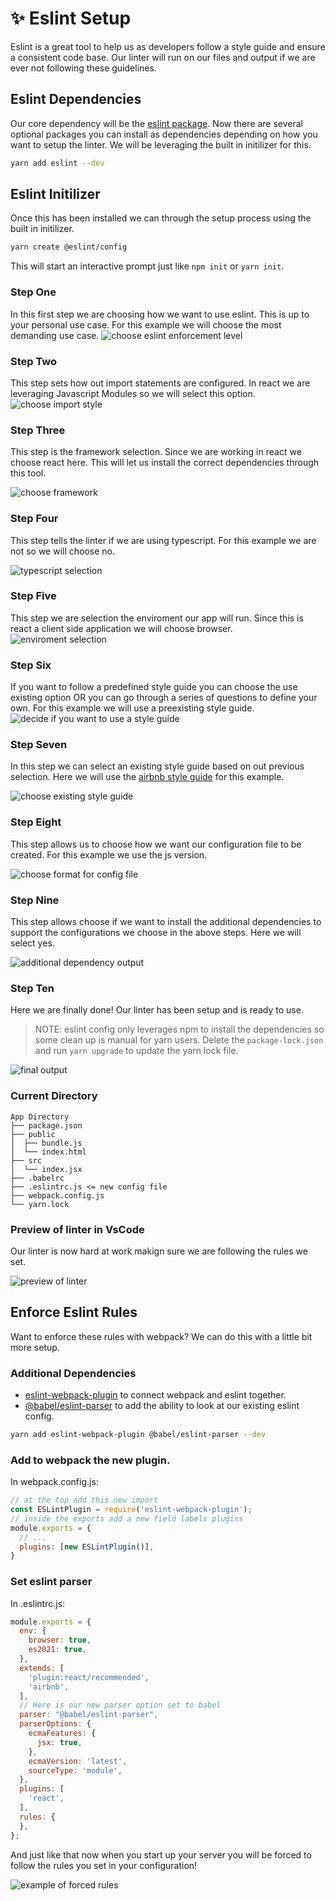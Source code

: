 # ✨ Eslint Setup
Eslint is a great tool to help us as developers follow a style guide and ensure a consistent code base. Our linter will run on our files and output if we are ever not following these guidelines. 

## Eslint Dependencies 
Our core dependency will be the [eslint package](https://www.npmjs.com/package/eslint). Now there are several optional packages you can install as dependencies depending on how you want to setup the linter. We will be leveraging the built in initilizer for this.

```bash
yarn add eslint --dev
```

## Eslint Initilizer
Once this has been installed we can through the setup process using the built in initilizer. 

```bash 
yarn create @eslint/config
```

This will start an interactive prompt just like `npm init` or `yarn init`.

### Step One 
In this first step we are choosing how we want to use eslint. This is up to your personal use case. For this example we will choose the most demanding use case.
![choose eslint enforcement level](../assets/set_up_one.png)

### Step Two 
This step sets how out import statements are configured. In react we are leveraging Javascript Modules so we will select this option.
![choose import style](../assets/set_up_two.png)

### Step Three
This step is the framework selection. Since we are working in react we choose react here. This will let us install the correct dependencies through this tool.

![choose framework](../assets/set_up_three.png)

### Step Four 
This step tells the linter if we are using typescript. For this example we are not so we will choose no. 

![typescript selection](../assets/set_up_four.png)

### Step Five 
This step we are selection the enviroment our app will run. Since this is react a client side application we will choose browser. 
![enviroment selection](../assets/set_up_five.png)

### Step Six 
If you want to follow a predefined style guide you can choose the use existing option OR you can go through a series of questions to define your own. For this example we will use a preexisting style guide. 
![decide if you want to use a style guide](../assets/set_up_six.png)

### Step Seven
In this step we can select an existing style guide based on out previous selection. Here we will use the [airbnb style guide](https://github.com/airbnb/javascript) for this example. 

![choose existing style guide](../assets/set_up_seven.png)

### Step Eight 
This step allows us to choose how we want our configuration file to be created. For this example we use the js version.

![choose format for config file](../assets/set_up_eight.png)

### Step Nine
This step allows choose if we want to install the additional dependencies to support the configurations we choose in the above steps. Here we will select yes. 

![additional dependency output](../assets/set_up_nine.png)

### Step Ten 
Here we are finally done! Our linter has been setup and is ready to use. 

>NOTE: eslint config only leverages npm to install the dependencies so some clean up is manual for yarn users. 
Delete the `package-lock.json` and run `yarn upgrade` to update the yarn lock file.

![final output](../assets/set_up_ten.png)


### Current Directory
```
App Directory
├── package.json
├── public
│  ├── bundle.js
│  └── index.html
├── src
│  └── index.jsx
├── .babelrc
├── .eslintrc.js <= new config file
├── webpack.config.js
└── yarn.lock
```

### Preview of linter in VsCode 
Our linter is now hard at work makign sure we are following the rules we set. 

![preview of linter](../assets/linter.png)

## Enforce Eslint Rules 
Want to enforce these rules with webpack? We can do this with a little bit more setup. 

### Additional Dependencies 

- [eslint-webpack-plugin](https://www.npmjs.com/package/eslint-webpack-plugin) to connect webpack and eslint together. 
- [@babel/eslint-parser](https://www.npmjs.com/package/@babel/eslint-parser) to add the ability to look at our existing eslint config.

```bash 
yarn add eslint-webpack-plugin @babel/eslint-parser --dev
```

### Add to webpack the new plugin.

In webpack.config.js: 
```js 
// at the top add this new import 
const ESLintPlugin = require('eslint-webpack-plugin');
// inside the exports add a new field labels plugins 
module.exports = {
  // ... 
  plugins: [new ESLintPlugin()],
}
```

### Set eslint parser 

In .eslintrc.js: 
```js 
module.exports = {
  env: {
    browser: true,
    es2021: true,
  },
  extends: [
    'plugin:react/recommended',
    'airbnb',
  ],
  // Here is our new parser option set to babel
  parser: "@babel/eslint-parser",
  parserOptions: {
    ecmaFeatures: {
      jsx: true,
    },
    ecmaVersion: 'latest',
    sourceType: 'module',
  },
  plugins: [
    'react',
  ],
  rules: {
  },
};
```

And just like that now when you start up your server you will be forced to follow the rules you set in your configuration! 

![example of forced rules](../assets/linter_forced.png)